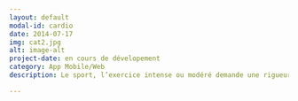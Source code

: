 ```yaml
---
layout: default
modal-id: cardio
date: 2014-07-17
img: cat2.jpg
alt: image-alt
project-date: en cours de dévelopement
category: App Mobile/Web
description: Le sport, l’exercice intense ou modéré demande une rigueur soutenu pour relever vos performances réellement quantifiables. Parfois vous avez un ou plusieurs supports pratiques quand ils ne sont pas périssables et faire des corrélations sont difficiles car souvent sur des supports propriétaires. Le physique fait souvent office de résultat. Nous pensons qu’il y a quelque chose qui peut changer dans la manière d’utiliser et d’appréhender l’effort physique.

---
```

